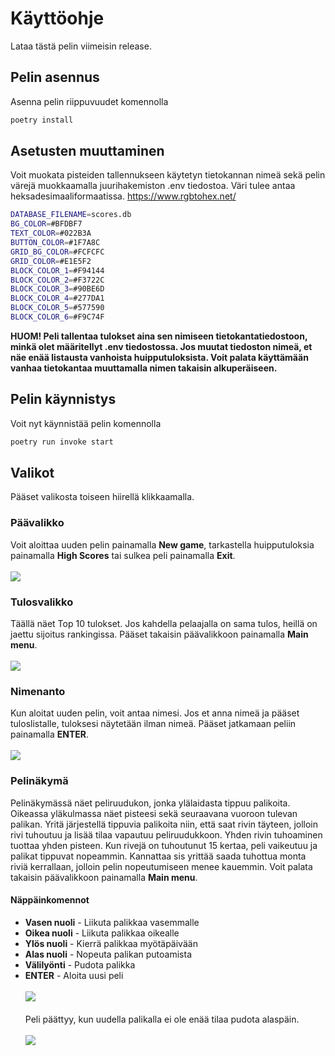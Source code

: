 # Käyttöohje

Lataa tästä pelin viimeisin release.

## Pelin asennus

Asenna pelin riippuvuudet komennolla
```bash
poetry install
```

## Asetusten muuttaminen

Voit muokata pisteiden tallennukseen käytetyn tietokannan nimeä sekä pelin värejä muokkaamalla juurihakemiston .env tiedostoa. Väri tulee antaa heksadesimaaliformaatissa. https://www.rgbtohex.net/
```bash
DATABASE_FILENAME=scores.db
BG_COLOR=#BFDBF7
TEXT_COLOR=#022B3A
BUTTON_COLOR=#1F7A8C
GRID_BG_COLOR=#FCFCFC
GRID_COLOR=#E1E5F2
BLOCK_COLOR_1=#F94144
BLOCK_COLOR_2=#F3722C
BLOCK_COLOR_3=#90BE6D
BLOCK_COLOR_4=#277DA1
BLOCK_COLOR_5=#577590
BLOCK_COLOR_6=#F9C74F
```
__HUOM! Peli tallentaa tulokset aina sen nimiseen tietokantatiedostoon, minkä olet määritellyt .env tiedostossa. Jos muutat tiedoston nimeä, et näe enää listausta vanhoista huipputuloksista. Voit palata käyttämään vanhaa tietokantaa muuttamalla nimen takaisin alkuperäiseen.__

## Pelin käynnistys

Voit nyt käynnistää pelin komennolla
```bash
poetry run invoke start
```

## Valikot

Pääset valikosta toiseen hiirellä klikkaamalla.

### Päävalikko
Voit aloittaa uuden pelin painamalla __New game__, tarkastella huipputuloksia painamalla __High Scores__ tai sulkea peli painamalla __Exit__. <br><br>
![](https://github.com/ajperttula/ot-harjoitustyo/blob/master/dokumentaatio/kuvat/paavalikko.png)

### Tulosvalikko
Täällä näet Top 10 tulokset. Jos kahdella pelaajalla on sama tulos, heillä on jaettu sijoitus rankingissa. Pääset takaisin päävalikkoon painamalla __Main menu__.<br><br>
![](https://github.com/ajperttula/ot-harjoitustyo/blob/master/dokumentaatio/kuvat/tulosvalikko.png)

### Nimenanto
Kun aloitat uuden pelin, voit antaa nimesi. Jos et anna nimeä ja pääset tuloslistalle, tuloksesi näytetään ilman nimeä. Pääset jatkamaan peliin painamalla __ENTER__.<br><br>
![](https://github.com/ajperttula/ot-harjoitustyo/blob/master/dokumentaatio/kuvat/nimivalikko.png)

### Pelinäkymä
Pelinäkymässä näet peliruudukon, jonka ylälaidasta tippuu palikoita. Oikeassa yläkulmassa näet pisteesi sekä seuraavana vuoroon tulevan palikan. 
Yritä järjestellä tippuvia palikoita niin, että saat rivin täyteen, jolloin rivi tuhoutuu ja lisää tilaa vapautuu peliruudukkoon. Yhden rivin tuhoaminen tuottaa yhden pisteen. 
Kun rivejä on tuhoutunut 15 kertaa, peli vaikeutuu ja palikat tippuvat nopeammin. Kannattaa sis yrittää saada tuhottua monta riviä kerrallaan, jolloin pelin nopeutumiseen menee kauemmin. 
Voit palata takaisin päävalikkoon painamalla __Main menu__.
#### Näppäinkomennot
- __Vasen nuoli__ - Liikuta palikkaa vasemmalle
- __Oikea nuoli__ - Liikuta palikkaa oikealle
- __Ylös nuoli__ - Kierrä palikkaa myötäpäivään
- __Alas nuoli__ - Nopeuta palikan putoamista
- __Välilyönti__ - Pudota palikka
- __ENTER__ - Aloita uusi peli<br><br>
![](https://github.com/ajperttula/ot-harjoitustyo/blob/master/dokumentaatio/kuvat/pelinakyma.png)<br><br>
Peli päättyy, kun uudella palikalla ei ole enää tilaa pudota alaspäin. <br><br>
![](https://github.com/ajperttula/ot-harjoitustyo/blob/master/dokumentaatio/kuvat/peli_ohi.png)
